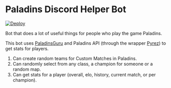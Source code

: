 # Paladins Discord Helper Bot
[![Deploy](https://www.herokucdn.com/deploy/button.svg)](https://heroku.com/deploy?template=https://github.com/EthanHicks1/PaladinsAssistantBot/tree/master)

Bot that does a lot of useful things for people who play the game Paladins.

This bot uses [PaladinsGuru](http://paladins.guru/) and Paladins API (through the wrapper [Pyrez](https://github.com/luissilva1044894/Pyrez)) to get stats for players.

1. Can create random teams for Custom Matches in Paladins.
2. Can randomly select from any class, a champion for someone or a random map.
3. Can get stats for a player (overall, elo, history, current match, or per champion).
